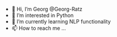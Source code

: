 - 👋 Hi, I’m Georg @Georg-Ratz
- 👀 I’m interested in Python
- 🌱 I’m currently learning NLP functionality
- 📫 How to reach me ...

<!---
Georg-Ratz/Georg-Ratz is a ✨ special ✨ repository because its `README.md` (this file) appears on your GitHub profile.
You can click the Preview link to take a look at your changes.
--->
